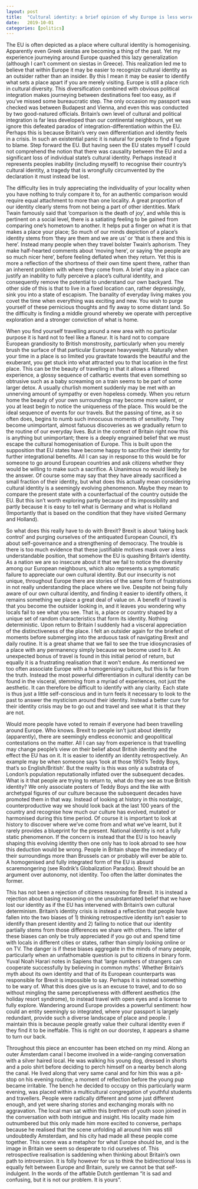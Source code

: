 ```yaml
---
layout: post
title:  "Cultural identity: a brief opinion of why Europe is less worse than you think"
date:   2019-10-01
categories: [politics]
---
```


The EU is often depicted as a place where cultural identity is homogenising. Apparently even Greek siestas are becoming a thing of the past. Yet my experience journeying around Europe quashed this lazy generalization (although I can’t comment on siestas in Greece). This realization led me to believe that within Europe it may be easier to recognize cultural identity as an outsider rather than an insider. By this I mean it may be easier to identify what sets a place apart if you are merely visiting. Europe is still a place rich in cultural diversity. This diversification combined with obvious political integration makes journeying between destinations feel too easy, as if you’ve missed some bureaucratic step. The only occasion my passport was checked was between Budapest and Vienna, and even this was conducted by two good-natured officials. Britain’s own level of cultural and political integration is far less developed than our continental neighbours, yet we ignore this defeated paradox of integration-differentiation within the EU. Perhaps this is because Britain’s very own differentiation and identity feels in a crisis. In such an existential panic it is natural for people to find a figure to blame. Step forward the EU. But having seen the EU states myself I could not comprehend the notion that there was causality between the EU and a significant loss of individual state’s cultural identity. Perhaps instead it represents peoples inability (including myself) to recognise their country’s cultural identity, a tragedy that is wrongfully circumvented by the declaration it must instead be lost. 

The difficulty lies in truly appreciating the individuality of your locality when you have nothing to truly compare it to, for an authentic comparison would require equal attachment to more than one locality. A great proportion of our identity clearly stems from not being a part of other identities. Mark Twain famously said that ‘comparison is the death of joy’, and while this is pertinent on a social level, there is a satiating feeling to be gained from comparing one’s hometown to another. It helps put a finger on what it is that makes a place your place; So much of our minds depiction of a place’s identity stems from ‘they are them and we are us’ or ‘that is there and this is here’. Instead many people when they travel bolster Twain’s aphorism. They make half-hearted comments about ‘moving here’, or saying ‘the people are so much nicer here’, before feeling deflated when they return. Yet this is more a reflection of the shortness of their own time spent there, rather than an inherent problem with where they come from. A brief stay in a place can justify an inability to fully perceive a place’s cultural identity, and consequently remove the potential to understand our own backyard. The other side of this is that to live in a fixed location can, rather depressingly, sink you into a state of escapism. The banality of everyday living makes you covet the time when everything was exciting and new. You wish to purge yourself of these pernicious thoughts and fly away to some distant land. So the difficulty is finding a middle ground whereby we operate with perceptive exploration and a stronger conviction of what is home. 

When you find yourself travelling around a new area with no particular purpose it is hard not to feel like a flaneur. It is hard not to compare European grandiosity to British monstrosity, particularly when you merely brush the surface of that particular European heavyweight. Naturally when your time in a place is so limited you gravitate towards the beautiful and the exuberant, you get stuck into what attracted you to that location in the first place. This can be the beauty of travelling in that it allows a filtered experience, a glossy sequence of cathartic events that even something so obtrusive such as a baby screaming on a train seems to be part of some larger detox. A usually churlish moment suddenly may be met with an unnerving amount of sympathy or even hopeless comedy. When you return home the beauty of your own surroundings may become more salient, or you at least begin to notice the uniqueness of the place. This would be the ideal sequence of events for our travels. But the passing of time, as it so often does, begins to numb such innocuous moments of sensitivity. They become unimportant, almost fatuous discoveries as we gradually return to the routine of our everyday lives. But in the context of Britain right now this is anything but unimportant; there is a deeply engrained belief that we must escape the cultural homogenisation of Europe. This is built upon the supposition that EU states have become happy to sacrifice their identity for further integrational benefits. All I can say in response to this would be for someone to go around European countries and ask citizens whether they would be willing to make such a sacrifice. A Unanimous no would likely be the answer. Of course some may say that they have already sacrificed a small fraction of their identity, but what does this actually mean considering cultural identity is a seemingly evolving phenomenon. Maybe they mean to compare the present state with a counterfactual of the country outside the EU. But this isn’t worth exploring partly because of its impossibility and partly because it is easy to tell what is Germany and what is Holland (Importantly that is based on the condition that they have visited Germany and Holland). 

So what does this really have to do with Brexit? Brexit is about ‘taking back control’ and purging ourselves of the antiquated European Council, it’s about self-governance and a strengthening of democracy. The trouble is there is too much evidence that these justifiable motives mask over a less understandable position, that somehow the EU is quashing Britain’s identity. As a nation we are so insecure about it that we fail to notice the diversity among our European neighbours, which also represents a symptomatic failure to appreciate our own cultural identity. But our insecurity is not unique, throughout Europe there are stories of the same form of frustrations in not really understanding the place where we live. Despite not being fully aware of our own cultural identity, and finding it easier to identify others, it remains something we place a great deal of value on. A benefit of travel is that you become the outsider looking in, and it leaves you wondering why locals fail to see what you see. That is, a place or country shaped by a unique set of random characteristics that form its identity. Nothing deterministic. Upon return to Britain I suddenly had a visceral appreciation of the distinctiveness of the place. I felt an outsider again for the briefest of moments before submerging into the arduous task of navigating Brexit and daily routine. It is a great shame that we fail to see the true idiosyncrasies of a place with any permanency simply because we become used to it. An unexpected bonus of travel is found in this initial period of return, but equally it is a frustrating realisation that it won’t endure. As mentioned we too often associate Europe with a homogenising culture, but this is far from the truth. Instead the most powerful differentiation in cultural identity can be found in the visceral, stemming from a myriad of experiences, not just the aesthetic. It can therefore be difficult to identify with any clarity. Each state is thus just a little self-conscious and in turn feels it necessary to look to the past to answer the mysticism around their identity. Instead a better cure for their identity crisis may be to go out and travel and see what it is that they are not. 

Would more people have voted to remain if everyone had been travelling around Europe. Who knows. Brexit to people isn’t just about identity (apparently), there are seemingly endless economic and geopolitical contestations on the matter. All I can say from experience is that travelling may change people’s view on their belief about British identity and the effect the EU has on it. It is easier to identify an identity retrospectively. An example may be when someone says ‘look at those 1950’s Teddy Boys, that’s so English/British’. But the reality is this was only a substrata of London’s population reputationally inflated over the subsequent decades. What is it that people are trying to return to, what do they see as true British identity? We only associate posters of Teddy Boys and the like with archetypal figures of our culture because the subsequent decades have promoted them in that way. Instead of looking at history in this nostalgic, counterproductive way we should look back at the last 100 years of the country and recognise how much our culture has evolved, mutated or harmonised during this time period. Of course it is important to look at history to discover where we’ve come from and what we’ve learnt, but it rarely provides a blueprint for the present. National identity is not a fully static phenomenon. If the concern is instead that the EU is too heavily shaping this evolving identity then one only has to look abroad to see how this deduction would be wrong. People in Britain shape the immediacy of their surroundings more than Brussels can or probably will ever be able to. A homogenised and fully integrated form of the EU is absurd scaremongering (see Rodrik’s Globalization Paradox). Brexit should be an argument over autonomy, not identity. Too often the latter dominates the former.  

This has not been a rejection of citizens reasoning for Brexit. It is instead a rejection about basing reasoning on the unsubstantiated belief that we have lost our identity as if the EU has intervened with Britain’s own cultural determinism. Britain’s identity crisis is instead a reflection that people have fallen into the two biases of 1) thinking retrospective identity isn’t easier to identify than present identity and 2) failing to notice that our identity partially stems from those differences we share with others. The latter of these biases can only be truly appreciated if you go out and spend time with locals in different cities or states, rather than simply looking online or on TV. The danger is if these biases aggregate in the minds of many people, particularly when an unfathomable question is put to citizens in binary form. Yuval Noah Harari notes in Sapiens that ‘large numbers of strangers can cooperate successfully by believing in common myths’. Whether Britain’s myth about its own identity and that of its European counterparts was responsible for Brexit is impossible to say. Perhaps it is instead something to be wary of. What this does give us is an excuse to travel, and to do so without mingling the same perceptiveness with different aesthetics (the holiday resort syndrome), to instead travel with open eyes and a license to fully explore. Wandering around Europe provides a powerful sentiment: how could an entity seemingly so integrated, where your passport is largely redundant, provide such a diverse landscape of place and people. I maintain this is because people greatly value their cultural identity even if they find it to be ineffable. This is right on our doorstep, it appears a shame to turn our back.

Throughout this piece an encounter has been etched on my mind. Along an outer Amsterdam canal I become involved in a wide-ranging conversation with a silver haired local. He was walking his young dog, dressed in shorts and a polo shirt before deciding to perch himself on a nearby bench along the canal. He lived along that very same canal and for him this was a pit-stop on his evening routine; a moment of reflection before the young pup became irritable. The bench he decided to occupy on this particularly warm evening, was placed within a multicultural congregation of youthful students and travellers. People were radically different and some just different enough, and yet were sharing stories and exchanging morals with no aggravation. The local man sat within this brethren of youth soon joined in the conversation with both intrigue and insight. His locality made him outnumbered but this only made him more excited to converse, perhaps because he realised that the scene unfolding all around him was still undoubtedly Amsterdam, and his city had made all these people come together. This scene was a metaphor for what Europe should be, and is the image in Britain we seem so desperate to rid ourselves of. This retrospective realisation is saddening when thinking about Britain’s own path to introversion. It is folly however for us to think the bidirectional loss is equally felt between Europe and Britain, surely we cannot be that self-indulgent. In the words of the affable Dutch gentleman “it is sad and confusing, but it is not our problem. It is yours”.  




